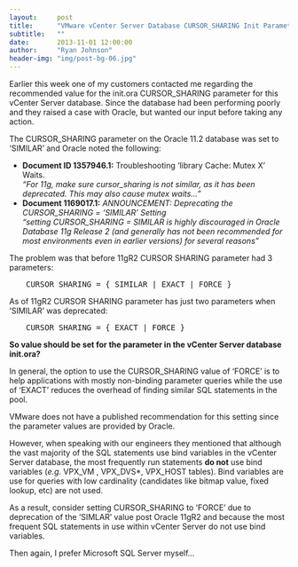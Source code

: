 ```yaml
---
layout:     post
title:      "VMware vCenter Server Database CURSOR_SHARING Init Parameter on Oracle 11.2"
subtitle:   ""
date:       2013-11-01 12:00:00
author:     "Ryan Johnson"
header-img: "img/post-bg-06.jpg"
---
```


<p>Earlier this week one of my customers contacted me regarding the recommended value for the init.ora CURSOR_SHARING parameter for this vCenter Server database. Since the database had been performing poorly and they raised a case with Oracle, but wanted our input before taking any action.</p>

<p>The CURSOR_SHARING parameter on the Oracle 11.2 database was set to &#8216;SIMILAR&#8217; and Oracle noted the following:</p>

<ul>
    <li><strong>Document ID 1357946.1:</strong> Troubleshooting &#8216;library Cache: Mutex X&#8217; Waits.<br />
<em><em><em>&#8220;For 11g, make sure cursor_sharing is not similar, as it has been deprecated. This may also cause mutex waits&#8230;&#8221;</em></em></em></li>
    <li><strong>Document 1169017.1:</strong> <em><em>ANNOUNCEMENT: Deprecating the CURSOR_SHARING = ‘SIMILAR’ Setting<br />
</em>“setting CURSOR_SHARING = SIMILAR is highly discouraged in Oracle Database 11g Release 2 (and generally has not been recommended for most environments even in earlier versions) for several reasons”</em></li>
</ul>

<p>The problem was that before 11gR2 CURSOR SHARING parameter had 3 parameters:</p>

<pre style="padding-left: 30px;">CURSOR_SHARING = { SIMILAR | EXACT | FORCE }</pre>

<p>As of 11gR2 CURSOR SHARING parameter has just two parameters when &#8216;SIMILAR&#8217; was deprecated:</p>

<pre style="padding-left: 30px;">CURSOR_SHARING = { EXACT | FORCE }</pre>

<p><strong>So value should be set for the parameter in the vCenter Server database init.ora?</strong></p>

<p>In general, the option to use the CURSOR_SHARING value of &#8216;FORCE&#8217; is to help applications with mostly non-binding parameter queries while the use of &#8216;EXACT&#8217; reduces the overhead of finding similar SQL statements in the pool.</p>

<p>VMware does not have a published recommendation for this setting since the parameter values are provided by Oracle.</p>

<p>However, when speaking with our engineers they mentioned that although the vast majority of the SQL statements use bind variables in the vCenter Server database, the most frequently run statements <strong>do not</strong> use bind variables (<em>e.g.</em> VPX_VM , VPX_DVS*, VPX_HOST tables). Bind variables are use for queries with low cardinality (candidates like bitmap value, fixed lookup, etc) are not used.</p>

<p>As a result, consider setting CURSOR_SHARING  to &#8216;FORCE&#8217; due to deprecation of the &#8216;SIMLAR&#8217; value post Oracle 11gR2 and because the most frequent SQL statements in use within vCenter Server do not use bind variables.</p>

<p>Then again, I prefer Microsoft SQL Server myself&#8230;</p>